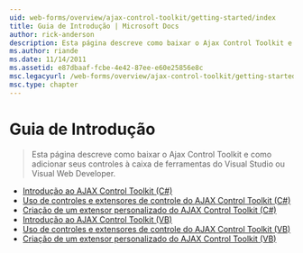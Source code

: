 ```yaml
---
uid: web-forms/overview/ajax-control-toolkit/getting-started/index
title: Guia de Introdução | Microsoft Docs
author: rick-anderson
description: Esta página descreve como baixar o Ajax Control Toolkit e como adicionar seus controles à caixa de ferramentas do Visual Studio ou Visual Web Developer.
ms.author: riande
ms.date: 11/14/2011
ms.assetid: e87dbaaf-fcbe-4e42-87ee-e60e25856e8c
msc.legacyurl: /web-forms/overview/ajax-control-toolkit/getting-started
msc.type: chapter
---
```

<a name="getting-started"></a>Guia de Introdução
====================
> Esta página descreve como baixar o Ajax Control Toolkit e como adicionar seus controles à caixa de ferramentas do Visual Studio ou Visual Web Developer.


- [Introdução ao AJAX Control Toolkit (C#)](get-started-with-the-ajax-control-toolkit-cs.md)
- [Uso de controles e extensores de controle do AJAX Control Toolkit (C#)](using-ajax-control-toolkit-controls-and-control-extenders-cs.md)
- [Criação de um extensor personalizado do AJAX Control Toolkit (C#)](creating-a-custom-ajax-control-toolkit-control-extender-cs.md)
- [Introdução ao AJAX Control Toolkit (VB)](get-started-with-the-ajax-control-toolkit-vb.md)
- [Uso de controles e extensores de controle do AJAX Control Toolkit (VB)](using-ajax-control-toolkit-controls-and-control-extenders-vb.md)
- [Criação de um extensor personalizado do AJAX Control Toolkit (VB)](creating-a-custom-ajax-control-toolkit-control-extender-vb.md)
